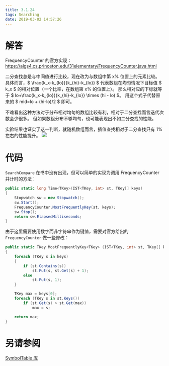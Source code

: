 ```yaml
---
title: 3.1.24
tags: Searching
date: 2019-03-02 14:57:26
---
```


# 解答

FrequencyCounter 的官方实现：<https://algs4.cs.princeton.edu/31elementary/FrequencyCounter.java.html>

二分查找总是与中间值进行比较，现在改为与数组中第 x% 位置上的元素比较。
具体而言，$ \frac{k_x-k_{lo}}{k_{hi}-k_{lo}} $ 代表数组在均匀情况下目标值 $ k_x $ 的相对位置（一个比率，在数组第 x% 的位置上）。
那么相对应的下标就等于 $ lo+\frac{k_x-k_{lo}}{k_{hi}-k_{lo}} \times (hi - lo) $。
用这个式子代替原来的 $ mid=lo + (hi-lo)/2 $ 即可。

不难看出这种方法对于分布相对均匀的数组比较有利，相对于二分查找而言迭代次数会少很多。
但如果数组分布不够均匀，也可能表现出不如二分查找的性能。

实验结果也证实了这一判断，就随机数组而言，插值查找相对于二分查找只有 1% 左右的性能提升。
![](./1.png)

# 代码

`SearchCompare` 在书中没有出现，但可以简单的实现为调用 FrequencyCounter 并计时的方法：

```csharp
public static long Time<TKey>(IST<TKey, int> st, TKey[] keys)
{
    Stopwatch sw = new Stopwatch();
    sw.Start();
    FrequencyCounter.MostFrequentlyKey(st, keys);
    sw.Stop();
    return sw.ElapsedMilliseconds;
}
```

由于这里需要使用数字而非字符串作为键值，需要对官方给出的 `FrequencyCounter` 做一些修改：

```csharp
public static TKey MostFrequentlyKey<TKey> (IST<TKey, int> st, TKey[] keys)
{
    foreach (TKey s in keys)
    {
        if (st.Contains(s))
            st.Put(s, st.Get(s) + 1);
        else
            st.Put(s, 1);
    }

    TKey max = keys[0];
    foreach (TKey s in st.Keys())
        if (st.Get(s) > st.Get(max))
            max = s;

    return max;
}
```

# 另请参阅

[SymbolTable 库](https://alg4.ikesnowy.com/docs/api/SymbolTable.html)
